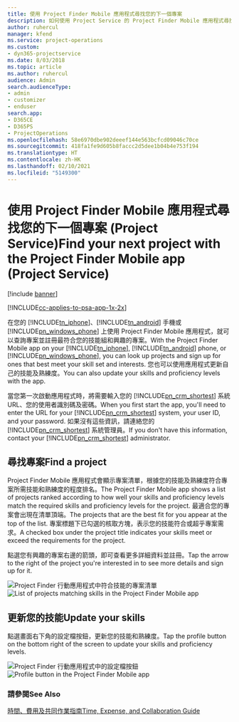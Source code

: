 ```yaml
---
title: 使用 Project Finder Mobile 應用程式尋找您的下一個專案
description: 如何使用 Project Service 的 Project Finder Mobile 應用程式尋找您的下一個專案
author: ruhercul
manager: kfend
ms.service: project-operations
ms.custom:
- dyn365-projectservice
ms.date: 8/03/2018
ms.topic: article
ms.author: ruhercul
audience: Admin
search.audienceType:
- admin
- customizer
- enduser
search.app:
- D365CE
- D365PS
- ProjectOperations
ms.openlocfilehash: 58e6970dbe902deeef144e563bcfcd09046c70ce
ms.sourcegitcommit: 418fa1fe9d605b8faccc2d5dee1b04b4e753f194
ms.translationtype: HT
ms.contentlocale: zh-HK
ms.lasthandoff: 02/10/2021
ms.locfileid: "5149300"
---
```

# <a name="find-your-next-project-with-the-project-finder-mobile-app-project-service"></a><span data-ttu-id="bb7b3-103">使用 Project Finder Mobile 應用程式尋找您的下一個專案 (Project Service)</span><span class="sxs-lookup"><span data-stu-id="bb7b3-103">Find your next project with the Project Finder Mobile app (Project Service)</span></span>

[!include [banner](../includes/psa-now-project-operations.md)]

[!INCLUDE[cc-applies-to-psa-app-1x-2x](../includes/cc-applies-to-psa-app-1x-2x.md)]

<span data-ttu-id="bb7b3-104">在您的 [!INCLUDE[tn_iphone](../includes/tn-iphone.md)]、[!INCLUDE[tn_android](../includes/tn-android.md)] 手機或 [!INCLUDE[pn_windows_phone](../includes/pn-windows-phone.md)] 上使用 Project Finder Mobile 應用程式，就可以查詢專案並註冊最符合您的技能組和興趣的專案。</span><span class="sxs-lookup"><span data-stu-id="bb7b3-104">With the Project Finder Mobile app on your [!INCLUDE[tn_iphone](../includes/tn-iphone.md)], [!INCLUDE[tn_android](../includes/tn-android.md)] phone, or [!INCLUDE[pn_windows_phone](../includes/pn-windows-phone.md)], you can look up projects and sign up for ones that best meet your skill set and interests.</span></span> <span data-ttu-id="bb7b3-105">您也可以使用應用程式更新自己的技能及熟練度。</span><span class="sxs-lookup"><span data-stu-id="bb7b3-105">You can also update your skills and proficiency levels with the app.</span></span>  
  
 <span data-ttu-id="bb7b3-106">當您第一次啟動應用程式時，將需要輸入您的 [!INCLUDE[pn_crm_shortest](../includes/pn-crm-shortest.md)] 系統 URL、您的使用者識別碼及密碼。</span><span class="sxs-lookup"><span data-stu-id="bb7b3-106">When you first start the app, you'll need to enter the URL for your [!INCLUDE[pn_crm_shortest](../includes/pn-crm-shortest.md)] system, your user ID, and your password.</span></span> <span data-ttu-id="bb7b3-107">如果沒有這些資訊，請連絡您的 [!INCLUDE[pn_crm_shortest](../includes/pn-crm-shortest.md)] 系統管理員。</span><span class="sxs-lookup"><span data-stu-id="bb7b3-107">If you don't have this information,  contact your [!INCLUDE[pn_crm_shortest](../includes/pn-crm-shortest.md)] administrator.</span></span>  
  
## <a name="find-a-project"></a><span data-ttu-id="bb7b3-108">尋找專案</span><span class="sxs-lookup"><span data-stu-id="bb7b3-108">Find a project</span></span>  
 <span data-ttu-id="bb7b3-109">Project Finder Mobile 應用程式會顯示專案清單，根據您的技能及熟練度符合專案所需技能和熟練度的程度排名。</span><span class="sxs-lookup"><span data-stu-id="bb7b3-109">The Project Finder Mobile app shows a list of projects ranked according to how well your skills and proficiency levels match the required skills and proficiency levels for the project.</span></span> <span data-ttu-id="bb7b3-110">最適合您的專案會出現在清單頂端。</span><span class="sxs-lookup"><span data-stu-id="bb7b3-110">The projects that are the best fit for you appear at the top of the list.</span></span> <span data-ttu-id="bb7b3-111">專案標題下已勾選的核取方塊，表示您的技能符合或超乎專案需求。</span><span class="sxs-lookup"><span data-stu-id="bb7b3-111">A checked box under the project title indicates your skills meet or exceed the requirements for the project.</span></span>  
  
 <span data-ttu-id="bb7b3-112">點選您有興趣的專案右邊的箭頭，即可查看更多詳細資料並註冊。</span><span class="sxs-lookup"><span data-stu-id="bb7b3-112">Tap the arrow to the right of the project you're interested in to see more details and sign up for it.</span></span>  
  
 <span data-ttu-id="bb7b3-113">![Project Finder 行動應用程式中符合技能的專案清單](../psa/media/project-service-project-finder-list.png "Project Finder 行動應用程式中符合技能的專案清單")</span><span class="sxs-lookup"><span data-stu-id="bb7b3-113">![List of projects matching skills in the Project Finder Mobile app](../psa/media/project-service-project-finder-list.png "List of projects matching skills in the Project Finder Mobile app")</span></span>  
  
## <a name="update-your-skills"></a><span data-ttu-id="bb7b3-114">更新您的技能</span><span class="sxs-lookup"><span data-stu-id="bb7b3-114">Update your skills</span></span>  
 <span data-ttu-id="bb7b3-115">點選畫面右下角的設定檔按鈕，更新您的技能和熟練度。</span><span class="sxs-lookup"><span data-stu-id="bb7b3-115">Tap the profile button on the bottom right of the screen to update your skills and proficiency levels.</span></span>  
  
 <span data-ttu-id="bb7b3-116">![Project Finder 行動應用程式中的設定檔按鈕](../psa/media/project-service-project-finder-profile.png "Project Finder 行動應用程式中的設定檔按鈕")</span><span class="sxs-lookup"><span data-stu-id="bb7b3-116">![Profile button in the Project Finder Mobile app](../psa/media/project-service-project-finder-profile.png "Profile button in the Project Finder Mobile app")</span></span>  
  
### <a name="see-also"></a><span data-ttu-id="bb7b3-117">請參閱</span><span class="sxs-lookup"><span data-stu-id="bb7b3-117">See Also</span></span>  
 [<span data-ttu-id="bb7b3-118">時間、費用及共同作業指南</span><span class="sxs-lookup"><span data-stu-id="bb7b3-118">Time, Expense, and Collaboration Guide</span></span>](../psa/time-expense-collaboration-guide.md)
